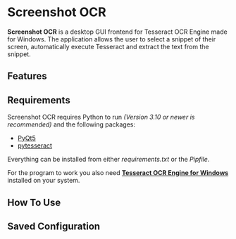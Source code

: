 # Screenshot OCR

**Screenshot OCR** is a desktop GUI frontend for Tesseract OCR Engine made for Windows. The application allows the user to select a snippet of their screen, automatically execute Tesseract and extract the text from the snippet.

## Features

## Requirements
Screenshot OCR requires Python to run *(Version 3.10 or newer is recommended)* and the following packages:
- [PyQt5](https://pypi.org/project/PyQt5/)
- [pytesseract](https://pypi.org/project/pytesseract/)
  
Everything can be installed from either *requirements.txt* or the *Pipfile*.

For the program to work you also need **[Tesseract OCR Engine for Windows](https://tesseract-ocr.github.io/tessdoc/Downloads.html)** installed on your system.

## How To Use


## Saved Configuration
